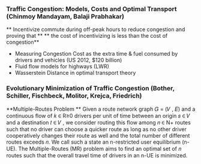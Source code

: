 ### Traffic Congestion: Models, Costs and Optimal Transport (Chinmoy Mandayam, Balaji Prabhakar)

** Incentivize commute during off-peak hours to reduce congestion and proving that **
** the cost of incentivizing is less than the cost of congestion**

- Measuring Congestion Cost as the extra time & fuel consumed by drivers and vehicles (US 2012, $120 billion)
- Fluid flow models for highways (LWR) 
- Wasserstein Distance in optimal transport theory

### Evolutionary Minimization of Traffic Congestion (Bother, Schiller, Fischbeck, Molitor, Krejca, Friedrich)

**Multiple-Routes Problem **
Given a route network graph 𝐺 = (𝑉 , 𝐸) and a continuous flow of 𝑘 ∈ R≥0 drivers per unit of time between an origin 𝑠 ∈ 𝑉 
and a destination 𝑡 ∈ 𝑉 , we consider routing this flow among 𝑛 ∈ N+ routes such that no driver can choose a quicker route 
as long as no other driver cooperatively changes their route as well and the total number of different routes exceeds 𝑛. 
We call such a state an n-restricted user equilibrium (n-UE). The Multiple-Routes (MR) problem aims to find an optimal 
set of 𝑛 routes such that the overall travel time of drivers in an n-UE is minimized.

